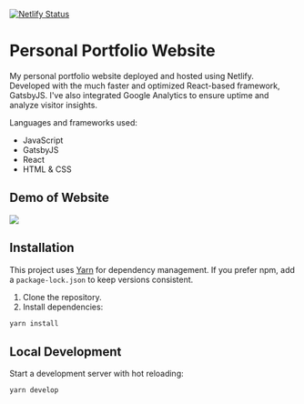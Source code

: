 [![Netlify Status](https://api.netlify.com/api/v1/badges/4678e8dd-f767-4abd-a0ed-aab9281600cf/deploy-status)](https://app.netlify.com/sites/danielhuynh/deploys)
# Personal Portfolio Website
My personal portfolio website deployed and hosted using Netlify. Developed with the much faster and optimized React-based framework, GatsbyJS. I've also integrated Google Analytics to ensure uptime and analyze visitor insights. 

Languages and frameworks used:
- JavaScript
- GatsbyJS
- React
- HTML & CSS

## Demo of Website
![](demoscroll.gif)

## Installation
This project uses [Yarn](https://yarnpkg.com/) for dependency management.
If you prefer npm, add a `package-lock.json` to keep versions consistent.
1. Clone the repository.
2. Install dependencies:

```bash
yarn install
```

## Local Development
Start a development server with hot reloading:

```bash
yarn develop
```
